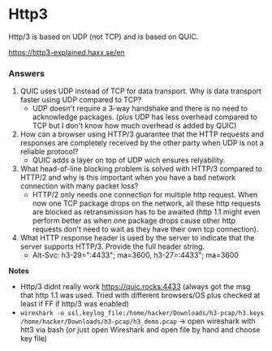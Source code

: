 # Http3

Http/3 is based on UDP (not TCP) and is based on QUIC. 

 https://http3-explained.haxx.se/en

### Answers

1. QUIC uses UDP instead of TCP for data transport. Why is data transport faster using UDP compared to TCP?
    - UDP doesn't require a 3-way handshake and there is no need to acknowledge packages. (plus UDP has less overhead compared to TCP but I don't know how much overhead is added by QUIC)
2. How can a browser using HTTP/3 guarantee that the HTTP requests and responses are completely received by the other party when UDP is not a reliable protocol?
    - QUIC adds a layer on top of UDP wich ensures relyability. 
3. What head-of-line blocking problem is solved with HTTP/3 compared to HTTP/2 and why is this important when you have a bad network connection with many packet loss?
    - HTTP/2 only needs one connection for multiple http request. When now one TCP package drops on the network, all these http requests are blocked as retransmission has to be awaited (http 1.1 might even perform better as when one package drops cause other http requests don't need to wait as they have their own tcp connection). 
4. What HTTP response header is used by the server to indicate that the server supports HTTP/3. Provide the full header string.
    - Alt-Svc: h3-29=":4433"; ma=3600, h3-27=:4433"; ma=3600


**Notes**

- Http/3 didnt really work https://quic.rocks:4433  (always got the msg that http 1.1 was used. Tried with different browsers/OS plus checked at least if FF if http/3 was enabled)
- `wireshark -o ssl.keylog_file:/home/hacker/Downloads/h3-pcap/h3.keys /home/hacker/Downloads/h3-pcap/h3_demo.pcap` -> open wireshark with htt3 via bash (or just open Wireshark and open file by hand and choose key file)